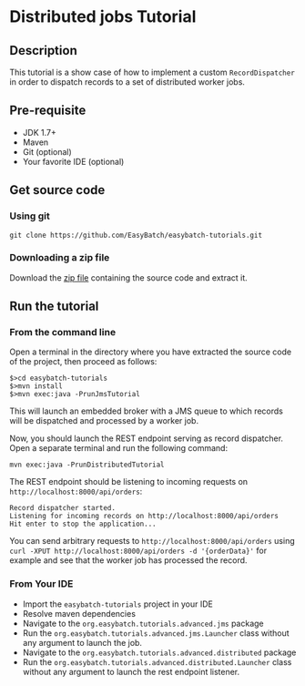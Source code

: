 # Distributed jobs Tutorial

## Description

This tutorial is a show case of how to implement a custom `RecordDispatcher` in order to dispatch records to
 a set of distributed worker jobs.

## Pre-requisite

* JDK 1.7+
* Maven
* Git (optional)
* Your favorite IDE (optional)

## Get source code

### Using git

`git clone https://github.com/EasyBatch/easybatch-tutorials.git`

### Downloading a zip file

Download the [zip file](https://github.com/EasyBatch/easybatch-tutorials/archive/master.zip) containing the source code and extract it.

## Run the tutorial

### From the command line

Open a terminal in the directory where you have extracted the source code of the project, then proceed as follows:

```
$>cd easybatch-tutorials
$>mvn install
$>mvn exec:java -PrunJmsTutorial
```

This will launch an embedded broker with a JMS queue to which records will be dispatched and processed by a worker job.

Now, you should launch the REST endpoint serving as record dispatcher. Open a separate terminal and run the following command:

`mvn exec:java -PrunDistributedTutorial`

The REST endpoint should be listening to incoming requests on `http://localhost:8000/api/orders`:

```
Record dispatcher started.
Listening for incoming records on http://localhost:8000/api/orders
Hit enter to stop the application...
```

You can send arbitrary requests to `http://localhost:8000/api/orders` using `curl -XPUT http://localhost:8000/api/orders -d '{orderData}'` for example and see that the worker job has processed the record.

### From Your IDE

* Import the `easybatch-tutorials` project in your IDE
* Resolve maven dependencies
* Navigate to the `org.easybatch.tutorials.advanced.jms` package
* Run the `org.easybatch.tutorials.advanced.jms.Launcher` class without any argument to launch the job.
* Navigate to the `org.easybatch.tutorials.advanced.distributed` package
* Run the `org.easybatch.tutorials.advanced.distributed.Launcher` class without any argument to launch the rest endpoint listener.
